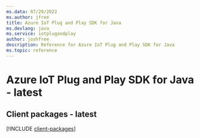 ```yaml
---
ms.data: 07/29/2022
ms.author: jfree
title: Azure IoT Plug and Play SDK for Java
ms.devlang: java
ms.service: iotplugandplay
author: joshfree
description: Reference for Azure IoT Plug and Play SDK for Java
ms.topic: reference
---
```

# Azure IoT Plug and Play SDK for Java - latest

## Client packages - latest
[!INCLUDE [client-packages](iot-plug-and-play-client-index.md)]